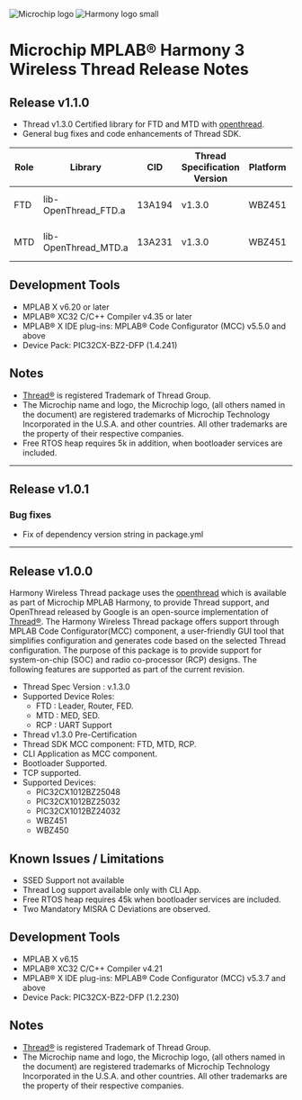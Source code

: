 ﻿![Microchip logo](https://raw.githubusercontent.com/wiki/Microchip-MPLAB-Harmony/Microchip-MPLAB-Harmony.github.io/images/microchip_logo.png)
![Harmony logo small](https://raw.githubusercontent.com/wiki/Microchip-MPLAB-Harmony/Microchip-MPLAB-Harmony.github.io/images/microchip_mplab_harmony_logo_small.png)

# Microchip MPLAB® Harmony 3 Wireless Thread Release Notes

## Release v1.1.0

-  Thread v1.3.0 Certified library for FTD and MTD with [openthread](https://github.com/Microchip-MPLAB-Harmony/openthread/releases/tag/thread-reference-20230706).
-  General bug fixes and code enhancements of Thread SDK.

|    Role  |       Library       |    CID   |Thread Specification Version | Platform |                                                        Openthread Tag                                                     |
|----------|---------------------|----------|-----------------------------|----------|---------------------------------------------------------------------------------------------------------------------------|
|    FTD   | lib-OpenThread_FTD.a|  13A194  |           v1.3.0            |  WBZ451  | [thread-reference-20230706](https://github.com/Microchip-MPLAB-Harmony/openthread/releases/tag/thread-reference-20230706) |
|    MTD   | lib-OpenThread_MTD.a|  13A231  |           v1.3.0            |  WBZ451  | [thread-reference-20230706](https://github.com/Microchip-MPLAB-Harmony/openthread/releases/tag/thread-reference-20230706) |

## Development Tools
-   MPLAB X v6.20 or later
-   MPLAB® XC32 C/C++ Compiler v4.35 or later
-   MPLAB® X IDE plug-ins: MPLAB® Code Configurator (MCC) v5.5.0 and above
-   Device Pack: PIC32CX-BZ2-DFP (1.4.241)


## Notes
-   [Thread®](https://www.threadgroup.org/) is registered Trademark of Thread Group.
-   The Microchip name and logo, the Microchip logo, (all others named in the document) are registered trademarks of Microchip Technology Incorporated in the U.S.A. and other countries. All other trademarks are the property of their respective companies.
-   Free RTOS heap requires 5k in addition, when bootloader services are included.
_______________________________

## Release v1.0.1

### Bug fixes

- Fix of dependency version string in package.yml

________________________________

## Release v1.0.0

Harmony Wireless Thread package uses the [openthread](https://github.com/Microchip-MPLAB-Harmony/openthread/releases/tag/mchp_harmony_wireless_thread_v1.0.0) which is available as part of Microchip MPLAB Harmony, to provide Thread support, and OpenThread released by Google is an open-source implementation of [Thread®](https://www.threadgroup.org/).
The Harmony Wireless Thread package offers support through MPLAB Code Configurator(MCC) component, a user-friendly GUI tool that simplifies configuration and generates code based on the selected Thread
configuration. The purpose of this package is to provide support for system-on-chip (SOC) and radio co-processor (RCP) designs.
The following features are supported as part of the current revision.

-  Thread Spec Version : v.1.3.0
-  Supported Device Roles:
    - FTD : Leader, Router, FED.
    - MTD : MED, SED.
    - RCP : UART Support
-  Thread v1.3.0 Pre-Certification
-  Thread SDK MCC component: FTD, MTD, RCP.
-  CLI Application as MCC component.
-  Bootloader Supported.
-  TCP supported.
-  Supported Devices:
    - PIC32CX1012BZ25048
    - PIC32CX1012BZ25032
    - PIC32CX1012BZ24032
    - WBZ451
    - WBZ450


## Known Issues / Limitations

-   SSED Support not available
-   Thread Log support available only with CLI App.
-   Free RTOS heap requires 45k when bootloader services are included.
-   Two Mandatory MISRA C Deviations are observed.

## Development Tools
-   MPLAB X v6.15
-   MPLAB® XC32 C/C++ Compiler v4.21
-   MPLAB® X IDE plug-ins: MPLAB® Code Configurator (MCC) v5.3.7 and above
-   Device Pack: PIC32CX-BZ2-DFP (1.2.230)

## Notes
-   [Thread®](https://www.threadgroup.org/) is registered Trademark of Thread Group.
-   The Microchip name and logo, the Microchip logo, (all others named in the document) are registered trademarks of Microchip Technology Incorporated in the U.S.A. and other countries. All other trademarks are the property of their respective companies.
